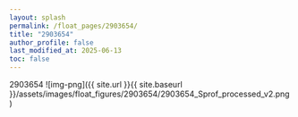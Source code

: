 ```yaml
---
layout: splash
permalink: /float_pages/2903654/
title: "2903654"
author_profile: false
last_modified_at: 2025-06-13
toc: false
---
```

 
2903654
![img-png]({{ site.url }}{{ site.baseurl }}/assets/images/float_figures/2903654/2903654_Sprof_processed_v2.png)